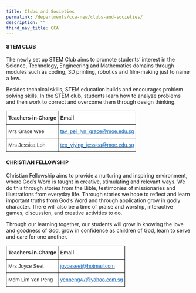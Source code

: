 ```yaml
---
title: Clubs and Societies
permalink: /departments/cca-new/clubs-and-societies/
description: ""
third_nav_title: CCA
---
```

<h4><strong>STEM CLUB</strong></h4>

The newly set up STEM Club aims to promote students’ interest in the Science, Technology, Engineering and Mathematics domains through modules such as coding, 3D printing, robotics and film-making just to name a few.&nbsp;

  

Besides technical skills, STEM education builds and encourages problem solving skills. In the STEM club, students learn how to analyze problems and then work to correct and overcome them through design thinking.

<style type="text/css">
.tg  {border-collapse:collapse;border-spacing:0;}
.tg td{border-color:black;border-style:solid;border-width:1px;font-family:Arial, sans-serif;font-size:14px;
  overflow:hidden;padding:10px 5px;word-break:normal;}
.tg th{border-color:black;border-style:solid;border-width:1px;font-family:Arial, sans-serif;font-size:14px;
  font-weight:normal;overflow:hidden;padding:10px 5px;word-break:normal;}
.tg .tg-7zkw{background-color:#FFF;color:#282828;text-align:left;vertical-align:top}
.tg .tg-hr73{background-color:#FFF;color:#282828;font-weight:bold;text-align:left;vertical-align:top}
.tg .tg-wogo{background-color:#FFF;color:#0563C1;text-align:left;text-decoration:underline;vertical-align:top}
</style>
<table class="tg">
<thead>
  <tr>
    <th class="tg-hr73"><span style="color:#282828">Teachers-in-Charge</span></th>
    <th class="tg-hr73"><span style="color:#282828">Email</span></th>
  </tr>
</thead>
<tbody>
  <tr>
    <td class="tg-7zkw"><span style="color:#282828">Mrs Grace Wee</span></td>
    <td class="tg-wogo"><a href="mailto:tay_pei_lyn_grace@moe.edu.sg"><span style="color:#0563C1">tay_pei_lyn_grace@moe.edu.sg</span></a></td>
  </tr>
  <tr>
    <td class="tg-7zkw"><span style="color:#282828">Mrs Jessica Loh</span></td>
    <td class="tg-wogo"><a href="mailto:teo_yiying_jessica@moe.edu.sg"><span style="color:#0563C1">teo_yiying_jessica@moe.edu.sg</span></a></td>
  </tr>
</tbody>
</table>

<h4><strong>CHRISTIAN FELLOWSHIP
</strong></h4>

Christian Fellowship aims to provide a nurturing and inspiring environment, where God’s Word is taught in creative, stimulating and relevant ways. We do this through stories from the Bible, testimonies of missionaries and illustrations from everyday life. Through stories we hope to reflect and learn important truths from God’s Word and through application grow in godly character. There will also be a time of praise and worship, interactive games, discussion, and creative activities to do.

Through our learning together, our students will grow in knowing the love and goodness of God, grow in confidence as children of God, learn to serve and care for one another.
<style type="text/css">
.tg  {border-collapse:collapse;border-spacing:0;}
.tg td{border-color:black;border-style:solid;border-width:1px;font-family:Arial, sans-serif;font-size:14px;
  overflow:hidden;padding:10px 5px;word-break:normal;}
.tg th{border-color:black;border-style:solid;border-width:1px;font-family:Arial, sans-serif;font-size:14px;
  font-weight:normal;overflow:hidden;padding:10px 5px;word-break:normal;}
.tg .tg-7zkw{background-color:#FFF;color:#282828;text-align:left;vertical-align:top}
.tg .tg-hr73{background-color:#FFF;color:#282828;font-weight:bold;text-align:left;vertical-align:top}
.tg .tg-wogo{background-color:#FFF;color:#0563C1;text-align:left;text-decoration:underline;vertical-align:top}
</style>
<table class="tg">
<thead>
  <tr>
    <th class="tg-hr73"><span style="color:#282828">Teachers-in-Charge</span></th>
    <th class="tg-hr73"><span style="color:#282828">Email</span></th>
  </tr>
</thead>
<tbody>
  <tr>
    <td class="tg-7zkw"><span style="color:#282828">Mrs Joyce Seet</span></td>
    <td class="tg-wogo"><a href="mailto:joyceseet@hotmail.com"><span style="color:#0563C1">joyceseet@hotmail.com</span></a></td>
  </tr>
  <tr>
    <td class="tg-7zkw"><span style="color:#282828">Mdm Lim Yen Peng</span></td>
    <td class="tg-wogo"><a href="mailto:yenpeng47@yahoo.com.sg"><span style="color:#0563C1">yenpeng47@yahoo.com.sg</span></a></td>
  </tr>
</tbody>
</table>